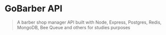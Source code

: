 # GoBarber API

> A barber shop manager API built with Node, Express, Postgres, Redis, MongoDB, Bee Queue and others for studies purposes
